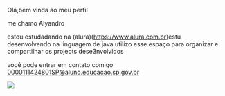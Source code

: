 Olá,bem vinda ao meu perfil

me chamo Alyandro

estou estudadando na (alura)(https://www.alura.com.br)estu desenvolvendo na linguagem de java utilizo esse espaço para organizar e
compartilhar os projeots dese3nvolvidos

você pode entrar em contato comigo 0000111424801SP@aluno.educacao.sp.gov.br


![](https://media1.tenor.com/m/NefjcH1N1tcAAAAd/arthur-morgan.gif)
